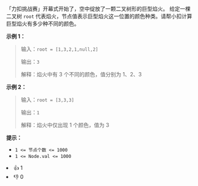 「力扣挑战赛」开幕式开始了，空中绽放了一颗二叉树形的巨型焰火。
给定一棵二叉树 `root` 代表焰火，节点值表示巨型焰火这一位置的颜色种类。请帮小扣计算巨型焰火有多少种不同的颜色。


**示例 1：**
>输入：`root = [1,3,2,1,null,2]`
>
>输出：`3`
>
>解释：焰火中有 3 个不同的颜色，值分别为 1、2、3

**示例 2：**
>输入：`root = [3,3,3]`
>
>输出：`1`
>
>解释：焰火中仅出现 1 个颜色，值为 3

**提示：**
- `1 <= 节点个数 <= 1000`
- `1 <= Node.val <= 1000`


<div><li>👍 1</li><li>👎 0</li></div>